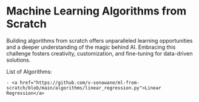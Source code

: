 # Machine Learning Algorithms from Scratch

Building algorithms from scratch offers unparalleled learning opportunities and a deeper understanding of the magic behind AI. Embracing this challenge fosters creativity, customization, and fine-tuning for data-driven solutions.

List of Algorithms:

    - <a href="https://github.com/v-sonawane/ml-from-scratch/blob/main/algorithms/linear_regression.py">Linear Regression</a>

